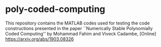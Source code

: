 # poly-coded-computing

This repository contains the MATLAB codes used for testing the code constructions presented in the paper ``Numerically Stable Polynomially Coded Computing'' by Mohammad Fahim and Viveck Cadambe, [Online] https://arxiv.org/abs/1903.08326
